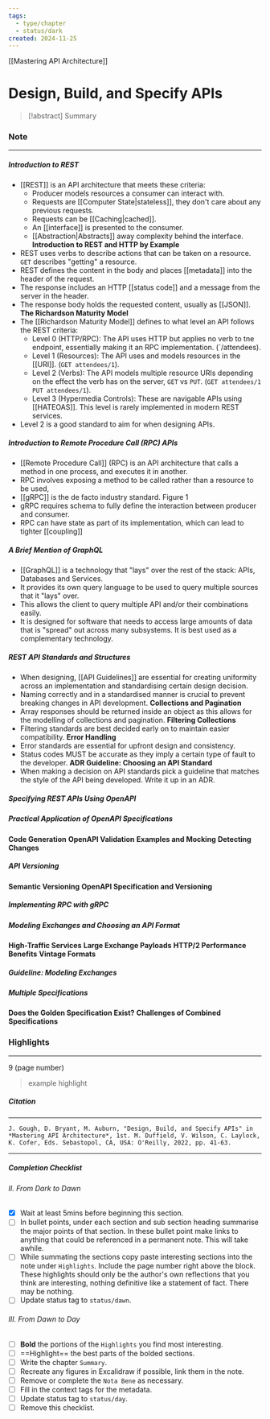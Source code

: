 ```yaml
---
tags:
  - type/chapter
  - status/dark
created: 2024-11-25
---
```

[[Mastering API Architecture]]
# **Design, Build, and Specify APIs**

> [!abstract] Summary

### **Note**
---
##### **Introduction to REST**
- [[REST]] is an API architecture that meets these criteria:
	- Producer models resources a consumer can interact with.
	- Requests are [[Computer State|stateless]], they don't care about any previous requests.
	- Requests can be [[Caching|cached]].
	- An [[interface]] is presented to the consumer.
	- [[Abstraction|Abstracts]] away complexity behind the interface.
**Introduction to REST and HTTP by Example**
- REST uses verbs to describe actions that can be taken on a resource. `GET` describes "getting" a resource.
- REST defines the content in the body and places [[metadata]] into the header of the request.
- The response includes an HTTP [[status code]] and a message from the server in the header.
- The response body holds the requested content, usually as [[JSON]].
**The Richardson Maturity Model**
- The [[Richardson Maturity Model]] defines to what level an API follows the REST criteria:
	- Level 0 (HTTP/RPC): The API uses HTTP but applies no verb to tne endpoint, essentially making it an RPC implementation. (`/attendees).
	- Level 1 (Resources): The API uses and models resources in the [[URI]]. (`GET attendees/1`).
	- Level 2 (Verbs): The API models multiple resource URIs depending on the effect the verb has on the server, `GET` vs `PUT`. (`GET attendees/1` `PUT attendees/1`).
	- Level 3 (Hypermedia Controls): These are navigable APIs using [[HATEOAS]]. This level is rarely implemented in modern REST services.
- Level 2 is a good standard to aim for when designing APIs.
##### **Introduction to Remote Procedure Call (RPC) APIs**
- [[Remote Procedure Call]] (RPC) is an API architecture that calls a method in one process, and executes it in another.
- RPC involves exposing a method to be called rather than a resource to be used,
- [[gRPC]] is the de facto industry standard.
  Figure 1
- gRPC requires schema to fully define the interaction between producer and consumer.
- RPC can have state as part of its implementation, which can lead to tighter [[coupling]]
##### **A Brief Mention of GraphQL**
- [[GraphQL]] is a technology that "lays" over the rest of the stack: APIs, Databases and Services.
- It provides its own query language to be used to query multiple sources that it "lays" over.
- This allows the client to query multiple API and/or their combinations easily.
- It is designed for software that needs to access large amounts of data that is "spread" out across many subsystems. It is best used as a complementary technology.
##### **REST API Standards and Structures**
- When designing, [[API Guidelines]] are essential for creating uniformity across an implementation and standardising certain design decision.
- Naming correctly and in a standardised manner is crucial to prevent breaking changes in API development.
**Collections and Pagination**
- Array responses should be returned inside an object as this allows for the modelling of collections and pagination.
**Filtering Collections**
- Filtering standards are best decided early on to maintain easier compatibility.
**Error Handling**
- Error standards are essential for upfront design and consistency.
- Status codes MUST be accurate as they imply a certain type of fault to the developer.
**ADR Guideline: Choosing an API Standard**
- When making a decision on API standards pick a guideline that matches the style of the API being developed. Write it up in an ADR.
##### **Specifying REST APIs Using OpenAPI**
##### **Practical Application of OpenAPI Specifications**
**Code Generation**
**OpenAPI Validation**
**Examples and Mocking**
**Detecting Changes**
##### **API Versioning**
**Semantic Versioning**
**OpenAPI Specification and Versioning**
##### **Implementing RPC with gRPC**
##### **Modeling Exchanges and Choosing an API Format**
**High-Traffic Services**
**Large Exchange Payloads**
**HTTP/2 Performance Benefits**
**Vintage Formats**
##### **Guideline: Modeling Exchanges**
##### **Multiple Specifications**
**Does the Golden Specification Exist?**
**Challenges of Combined Specifications**

### **Highlights**
---
9 (page number)
> example highlight
##### **Citation**
---
```
J. Gough, D. Bryant, M. Auburn, "Design, Build, and Specify APIs" in *Mastering API Architecture*, 1st. M. Duffield, V. Wilson, C. Laylock, K. Cofer, Eds. Sebastopol, CA, USA: O'Reilly, 2022, pp. 41-63.
```

---

##### Completion Checklist
###### II. From Dark to Dawn
- [x] Wait at least 5mins before beginning this section.
- [ ] In bullet points, under each section and sub section heading summarise the major points of that section. In these bullet point make links to anything that could be referenced in a permanent note. This will take awhile.
- [ ] While summating the sections copy paste interesting sections into the note under `Highlights`. Include the page number right above the block. These highlights should only be the author's own reflections that you think are interesting, nothing definitive like a statement of fact. There may be nothing.
- [ ] Update status tag to `status/dawn`.
###### III. From Dawn to Day
- [ ]  **Bold** the portions of the `Highlights` you find most interesting.
- [ ] ==Highlight== the best parts of the bolded sections.
- [ ] Write the chapter `Summary`.
- [ ] Recreate any figures in Excalidraw if possible, link them in the note.
- [ ] Remove or complete the `Nota Bene` as necessary.
- [ ] Fill in the context tags for the metadata.
- [ ] Update status tag to `status/day`.
- [ ] Remove this checklist.